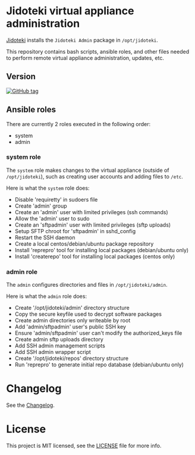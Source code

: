 # Jidoteki virtual appliance administration

[Jidoteki](https://jidoteki.com) installs the `Jidoteki Admin` package in `/opt/jidoteki`.

This repository contains bash scripts, ansible roles, and other files needed to perform remote virtual appliance administration, updates, etc.

## Version

[![GitHub tag](https://img.shields.io/github/tag/unscramble/jidoteki-admin.svg)](https://jidoteki.com)

## Ansible roles

There are currently 2 roles executed in the following order:

  - system
  - admin

### system role

The `system` role makes changes to the virtual appliance (outside of `/opt/jidoteki`), such as creating user accounts and adding files to `/etc`.

Here is what the `system` role does:

  * Disable 'requiretty' in sudoers file
  * Create 'admin' group
  * Create an 'admin' user with limited privileges (ssh commands)
  * Allow the 'admin' user to sudo
  * Create an 'sftpadmin' user with limited privileges (sftp uploads)
  * Setup SFTP chroot for 'sftpadmin' in sshd_config
  * Restart the SSH daemon
  * Create a local centos/debian/ubuntu package repository
  * Install 'reprepro' tool for installing local packages (debian/ubuntu only)
  * Install 'createrepo' tool for installing local packages (centos only)

### admin role

The `admin` configures directories and files in `/opt/jidoteki/admin`.

Here is what the `admin` role does:

  * Create '/opt/jidoteki/admin' directory structure
  * Copy the secure keyfile used to decrypt software packages
  * Create admin directories only writeable by root
  * Add 'admin/sftpadmin' user's public SSH key
  * Ensure 'admin/sftpadmin' user can't modify the authorized_keys file
  * Create admin sftp uploads directory
  * Add SSH admin management scripts
  * Add SSH admin wrapper script
  * Create '/opt/jidoteki/repos' directory structure
  * Run 'reprepro' to generate initial repo database (debian/ubuntu only)

# Changelog

See the [Changelog](CHANGELOG.md).

# License

This project is MIT licensed, see the [LICENSE](LICENSE) file for more info.
